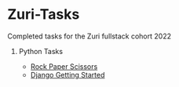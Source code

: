 # Zuri-Tasks

Completed tasks for the Zuri fullstack cohort 2022

1. Python Tasks

   - [Rock Paper Scissors](https://github.com/amayomode/Zuri-Tasks/tree/main/python)
   - [Django Getting Started](https://github.com/amayomode/Zuri-Tasks/tree/main/python/django-getting-started/amayomordecai)

